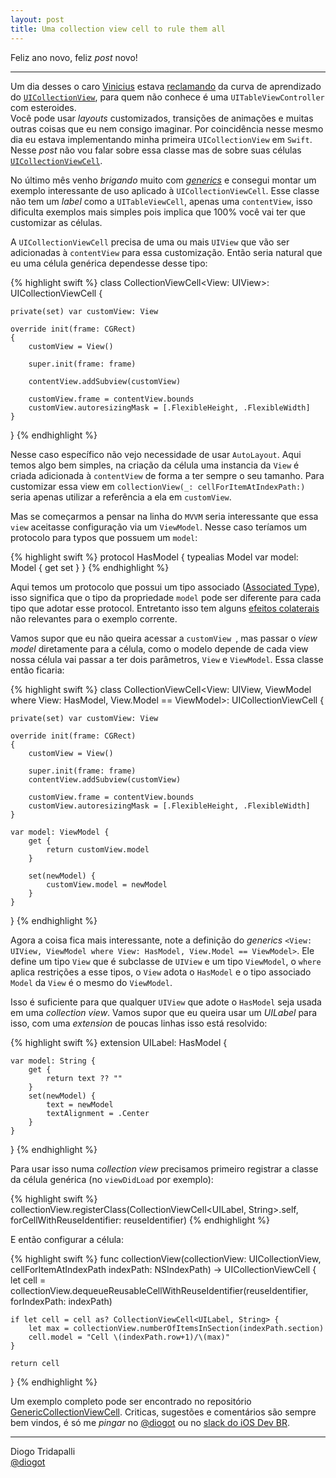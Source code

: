 ```yaml
---
layout: post
title: Uma collection view cell to rule them all
---
```


Feliz ano novo, feliz *post* novo!

---

Um dia desses o caro [Vinicius](https://twitter.com/viniciusc70) estava [reclamando](https://twitter.com/viniciusc70/status/693172598981693441) da curva de aprendizado do [`UICollectionView`](https://developer.apple.com/library/ios/documentation/UIKit/Reference/UICollectionView_class/), para quem não conhece é uma `UITableViewController` com esteroides.  
Você pode usar *layouts* customizados, transições de animações e muitas outras coisas que eu nem consigo imaginar. Por coincidência nesse mesmo dia eu estava implementando minha primeira `UICollectionView` em `Swift`. Nesse *post* não vou falar sobre essa classe mas de sobre suas células [`UICollectionViewCell`](https://developer.apple.com/library/ios/documentation/UIKit/Reference/UICollectionViewCell_class/index.html).

No último mês venho *brigando* muito com [*generics*](https://github.com/apple/swift/blob/master/docs/Generics.rst) e consegui montar um exemplo interessante de uso aplicado à `UICollectionViewCell`. Esse classe não tem um *label* como a `UITableViewCell`, apenas uma `contentView`, isso dificulta exemplos mais simples pois implica que 100% você vai ter que customizar as células.

A `UICollectionViewCell` precisa de uma ou mais `UIView` que vão ser adicionadas à `contentView` para essa customização. Então seria natural que eu uma célula genérica dependesse desse tipo:

{% highlight swift %}
class CollectionViewCell<View: UIView>: UICollectionViewCell {

    private(set) var customView: View

    override init(frame: CGRect)
    {
        customView = View()

        super.init(frame: frame)
        
        contentView.addSubview(customView)
        
        customView.frame = contentView.bounds
        customView.autoresizingMask = [.FlexibleHeight, .FlexibleWidth]
    }
}
{% endhighlight %}

Nesse caso específico não vejo necessidade de usar `AutoLayout`. Aqui temos algo bem simples, na criação da célula uma instancia da `View` é criada adicionada à `contentView` de forma a ter sempre o seu tamanho.
Para customizar essa view em `collectionView(_: cellForItemAtIndexPath:)` seria apenas utilizar a referência a ela em `customView`.

Mas se começarmos a pensar na linha do `MVVM` seria interessante que essa `view` aceitasse configuração via um `ViewModel`. Nesse caso teríamos um protocolo para typos que possuem um `model`:

 
{% highlight swift %}
protocol HasModel {
    typealias Model
    var model: Model { get set }
}
{% endhighlight %}

Aqui temos um protocolo que possui um tipo associado ([Associated Type](https://developer.apple.com/library/ios/documentation/Swift/Conceptual/Swift_Programming_Language/Generics.html)), isso significa que o tipo da propriedade `model` pode ser diferente para cada tipo que adotar esse protocol. Entretanto isso tem alguns [efeitos colaterais](http://www.russbishop.net/swift-associated-types) não relevantes para o exemplo corrente.

Vamos supor que eu não queira acessar a `customView `, mas passar o *view model* diretamente para a célula, como o modelo depende de cada view nossa célula vai passar a ter dois parâmetros, `View` e `ViewModel`. Essa classe então ficaria:

{% highlight swift %}
class CollectionViewCell<View: UIView, ViewModel where View: HasModel, View.Model == ViewModel>: UICollectionViewCell {

    private(set) var customView: View

    override init(frame: CGRect)
    {
        customView = View()

        super.init(frame: frame)
        contentView.addSubview(customView)

        customView.frame = contentView.bounds
        customView.autoresizingMask = [.FlexibleHeight, .FlexibleWidth]
    }

    var model: ViewModel {
        get {
            return customView.model
        }

        set(newModel) {
            customView.model = newModel
        }
    }
}
{% endhighlight %}

Agora a coisa fica mais interessante, note a definição do *generics* `<View: UIView, ViewModel where View: HasModel, View.Model == ViewModel>`. Ele define um tipo `View` que é subclasse de `UIView` e um tipo `ViewModel`, o `where` aplica restrições a esse tipos, o `View` adota o `HasModel` e o tipo associado `Model` da `View` é o mesmo do `ViewModel`.

Isso é suficiente para que qualquer `UIView` que adote o `HasModel` seja usada em uma *collection view*. Vamos supor que eu queira usar um *UILabel* para isso, com uma *extension* de poucas linhas isso está resolvido:


{% highlight swift %}
extension UILabel: HasModel {

    var model: String {
        get {
            return text ?? ""
        }
        set(newModel) {
            text = newModel
            textAlignment = .Center
        }
    }
}
{% endhighlight %}

Para usar isso numa *collection view* precisamos primeiro registrar a classe da célula genérica (no `viewDidLoad` por exemplo):

{% highlight swift %}
collectionView.registerClass(CollectionViewCell<UILabel, String>.self, forCellWithReuseIdentifier: reuseIdentifier)
{% endhighlight %}

E então configurar a célula:

{% highlight swift %}
func collectionView(collectionView: UICollectionView, cellForItemAtIndexPath indexPath: NSIndexPath) -> UICollectionViewCell
{
    let cell = collectionView.dequeueReusableCellWithReuseIdentifier(reuseIdentifier, forIndexPath: indexPath)

    if let cell = cell as? CollectionViewCell<UILabel, String> {
        let max = collectionView.numberOfItemsInSection(indexPath.section)
        cell.model = "Cell \(indexPath.row+1)/\(max)"
    }

    return cell
}
{% endhighlight %}

Um exemplo completo pode ser encontrado no repositório [GenericCollectionViewCell](https://github.com/diogot/GenericCollectionViewCell). Criticas, sugestões e comentários são sempre bem vindos, é só me *pingar* no [@diogot](https://twitter.com/diogot) ou no [slack do iOS Dev BR](http://iosdevbr.herokuapp.com).

---
Diogo Tridapalli <br />
[@diogot](https://twitter.com/diogot)
